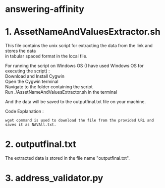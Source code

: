 # answering-affinity

# 1. AssetNameAndValuesExtractor.sh

This file contains the unix script for extracting the data from the link and stores the data <br> 
in tabular spaced format in the local file.

  For running the script on Windows OS (I have used Windows OS for executing the script) :<br>
  Download and Install Cygwin <br>
  Open the Cygwin terminal <br>
  Navigate to the folder containing the script <br>
  Run ./AssetNameAndValuesExtractor.sh in the terminal <br>

And the data will be saved to the outputfinal.txt file on your machine. <br>

Code Explanation : <br>
```
wget command is used to download the file from the provided URL and saves it as NAVAll.txt.
```


# 2. outputfinal.txt

The extracted data is stored in the file name "outputfinal.txt".

# 3. address_validator.py 

  

